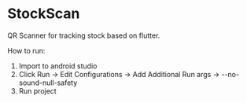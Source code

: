 # StockScan
QR Scanner for tracking stock based on flutter.

How to run:
1. Import to android studio
2. Click Run → Edit Configurations → Add Additional Run args → --no-sound-null-safety
3. Run project
